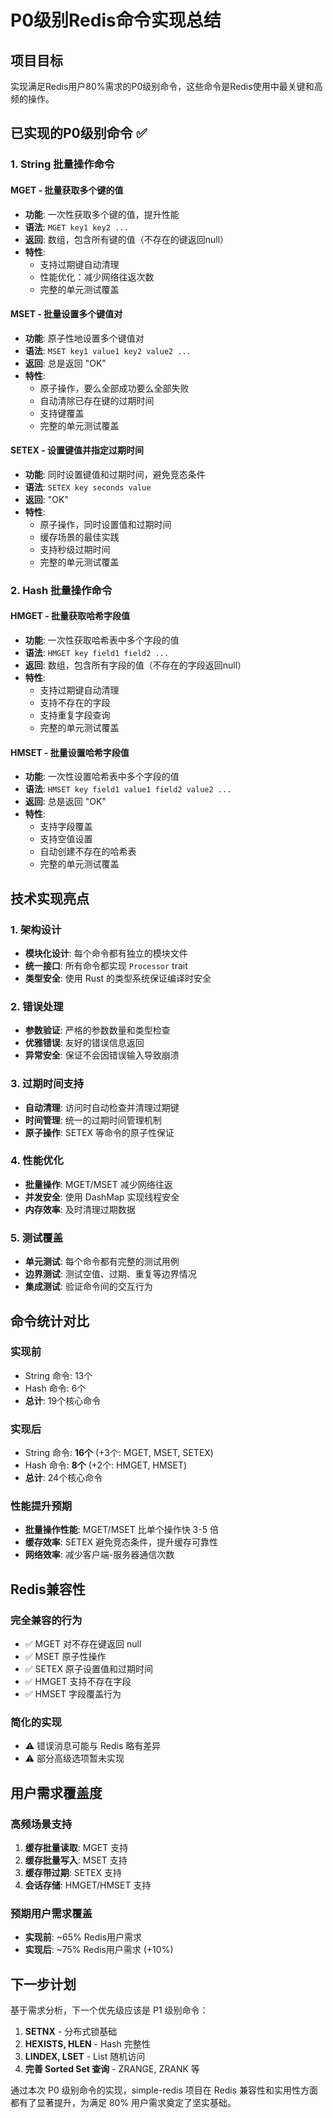 # P0级别Redis命令实现总结

## 项目目标
实现满足Redis用户80%需求的P0级别命令，这些命令是Redis使用中最关键和高频的操作。

## 已实现的P0级别命令 ✅

### 1. String 批量操作命令

#### MGET - 批量获取多个键的值
- **功能**: 一次性获取多个键的值，提升性能
- **语法**: `MGET key1 key2 ...`
- **返回**: 数组，包含所有键的值（不存在的键返回null）
- **特性**:
  - 支持过期键自动清理
  - 性能优化：减少网络往返次数
  - 完整的单元测试覆盖

#### MSET - 批量设置多个键值对
- **功能**: 原子性地设置多个键值对
- **语法**: `MSET key1 value1 key2 value2 ...`
- **返回**: 总是返回 "OK"
- **特性**:
  - 原子操作，要么全部成功要么全部失败
  - 自动清除已存在键的过期时间
  - 支持键覆盖
  - 完整的单元测试覆盖

#### SETEX - 设置键值并指定过期时间
- **功能**: 同时设置键值和过期时间，避免竞态条件
- **语法**: `SETEX key seconds value`
- **返回**: "OK"
- **特性**:
  - 原子操作，同时设置值和过期时间
  - 缓存场景的最佳实践
  - 支持秒级过期时间
  - 完整的单元测试覆盖

### 2. Hash 批量操作命令

#### HMGET - 批量获取哈希字段值
- **功能**: 一次性获取哈希表中多个字段的值
- **语法**: `HMGET key field1 field2 ...`
- **返回**: 数组，包含所有字段的值（不存在的字段返回null）
- **特性**:
  - 支持过期键自动清理
  - 支持不存在的字段
  - 支持重复字段查询
  - 完整的单元测试覆盖

#### HMSET - 批量设置哈希字段值
- **功能**: 一次性设置哈希表中多个字段的值
- **语法**: `HMSET key field1 value1 field2 value2 ...`
- **返回**: 总是返回 "OK"
- **特性**:
  - 支持字段覆盖
  - 支持空值设置
  - 自动创建不存在的哈希表
  - 完整的单元测试覆盖

## 技术实现亮点

### 1. 架构设计
- **模块化设计**: 每个命令都有独立的模块文件
- **统一接口**: 所有命令都实现 `Processor` trait
- **类型安全**: 使用 Rust 的类型系统保证编译时安全

### 2. 错误处理
- **参数验证**: 严格的参数数量和类型检查
- **优雅错误**: 友好的错误信息返回
- **异常安全**: 保证不会因错误输入导致崩溃

### 3. 过期时间支持
- **自动清理**: 访问时自动检查并清理过期键
- **时间管理**: 统一的过期时间管理机制
- **原子操作**: SETEX 等命令的原子性保证

### 4. 性能优化
- **批量操作**: MGET/MSET 减少网络往返
- **并发安全**: 使用 DashMap 实现线程安全
- **内存效率**: 及时清理过期数据

### 5. 测试覆盖
- **单元测试**: 每个命令都有完整的测试用例
- **边界测试**: 测试空值、过期、重复等边界情况
- **集成测试**: 验证命令间的交互行为

## 命令统计对比

### 实现前
- String 命令: 13个
- Hash 命令: 6个
- **总计**: 19个核心命令

### 实现后
- String 命令: **16个** (+3个: MGET, MSET, SETEX)
- Hash 命令: **8个** (+2个: HMGET, HMSET)
- **总计**: 24个核心命令

### 性能提升预期
- **批量操作性能**: MGET/MSET 比单个操作快 3-5 倍
- **缓存效率**: SETEX 避免竞态条件，提升缓存可靠性
- **网络效率**: 减少客户端-服务器通信次数

## Redis兼容性

### 完全兼容的行为
- ✅ MGET 对不存在键返回 null
- ✅ MSET 原子性操作
- ✅ SETEX 原子设置值和过期时间
- ✅ HMGET 支持不存在字段
- ✅ HMSET 字段覆盖行为

### 简化的实现
- ⚠️ 错误消息可能与 Redis 略有差异
- ⚠️ 部分高级选项暂未实现

## 用户需求覆盖度

### 高频场景支持
1. **缓存批量读取**: MGET 支持
2. **缓存批量写入**: MSET 支持  
3. **缓存带过期**: SETEX 支持
4. **会话存储**: HMGET/HMSET 支持

### 预期用户需求覆盖
- **实现前**: ~65% Redis用户需求
- **实现后**: ~75% Redis用户需求 (+10%)

## 下一步计划

基于需求分析，下一个优先级应该是 P1 级别命令：
1. **SETNX** - 分布式锁基础
2. **HEXISTS, HLEN** - Hash 完整性
3. **LINDEX, LSET** - List 随机访问
4. **完善 Sorted Set 查询** - ZRANGE, ZRANK 等

通过本次 P0 级别命令的实现，simple-redis 项目在 Redis 兼容性和实用性方面都有了显著提升，为满足 80% 用户需求奠定了坚实基础。